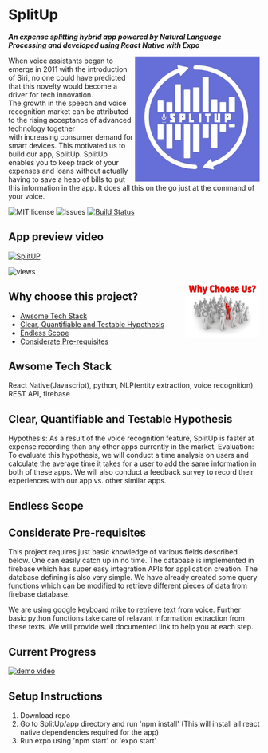 # SplitUp
***An expense splitting hybrid app powered by Natural Language Processing and developed using React Native with Expo*** 

<img src="images/logo.jpeg" alt="logo" width="250" align="right"/>

When voice assistants began to emerge in 2011 with the introduction of Siri, no one could have predicted that this novelty would become a driver for tech innovation. The growth in the speech and voice recognition market can be attributed to the rising acceptance of advanced technology together with increasing consumer demand for smart devices. 
This motivated us to build our app, SplitUp. SplitUp enables you to keep track of your expenses and loans without actually having to save a heap of bills to put this information in the app. It does all this on the go just at the command of your voice. 



![MIT license](https://img.shields.io/github/license/Rohanmestri/SplitUp)
![Issues](https://img.shields.io/github/issues/Rohanmestri/SplitUp?logo=github)
[![Build Status](https://travis-ci.com/Rohanmestri/SplitUp.svg?branch=master)](https://travis-ci.com/Rohanmestri/SplitUp)

## App preview video

[![SplitUP](https://img.youtube.com/vi/BdBLGMfhgiI/0.jpg)](https://youtu.be/BdBLGMfhgiI)

![views](https://img.shields.io/youtube/views/BdBLGMfhgiI?style=social)

<img src="images/why_us.png" alt="logo" width="150" align="right"/>

## Why choose this project?
- [Awsome Tech Stack](#awsome-tech-stack)
- [Clear, Quantifiable and Testable Hypothesis](#clear-quantifiable-and-testable-hypothesis)
- [Endless Scope](#endless-scope)
- [Considerate Pre-requisites](#considerate-pre-requisites)

## Awsome Tech Stack
React Native(Javascript), python, NLP(entity extraction, voice recognition), REST API, firebase

## Clear, Quantifiable and Testable Hypothesis
 Hypothesis: As a result of the voice recognition feature, SplitUp is faster at expense recording than
 any other apps currently in the market.
 Evaluation: To evaluate this hypothesis, we will conduct a time analysis on users and calculate the average 
 time it takes for a user to add the same information in both of these apps. We will also conduct a 
 feedback survey to record their experiences with our app vs. other similar apps.


## Endless Scope

## Considerate Pre-requisites
This project requires just basic knowledge of various fields described below. One can easily catch up in no time.
The database is implemented in firebase which has super easy integration APIs for application creation. The database defining is also very simple.
We have already created some query functions which can be modified to retrieve different pieces of data from firebase database.

We are using google keyboard mike to retrieve text from voice. Further basic python functions take care of relavant information extraction from these texts.
We will provide well documented link to help you at each step.
 
 ## Current Progress
 
 [![demo video](https://img.youtube.com/vi/wTju8pgBZNo/0.jpg)](https://youtu.be/wTju8pgBZNo)


## Setup Instructions

1) Download repo
2) Go to SplitUp/app directory and run 'npm install' (This will install all react native dependencies required for the app)
3) Run expo using 'npm start' or 'expo start'
